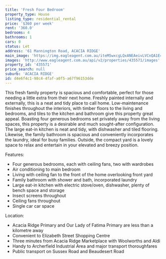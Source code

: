 ```yaml
---
title: 'Fresh Four Bedroom'
property_type: House
listing_type: residential_rental
price: '$360 per week'
rent: '360.0'
bedrooms: 4
bathrooms: 1
cars: 0
status: Let
address: '61 Mannington Road, ACACIA RIDGE'
main_image: 'https://img.eagleagent.com.au/iteM5wxcgLQxANEAeivLVCnQA1E=/1280x854/smart/https://s3-us-west-2.amazonaws.com/eagleagent-orig/images/6825728/425933730-image-M.jpg'
images: 'http://www.eagleagent.com.au/api/v2/properties/435571/images'
property_id: '435571'
price_search: null
suburb: 'ACACIA RIDGE'
id: d4e6f4c1-98c4-4faf-a0f5-a67f96153dde
---
```

This fresh family property is spacious and comfortable, perfect for those needing a little extra from their next home. Freshly painted internally and externally, this is a neat and tidy place to call home. Low-maintenance finishes throughout the interiors, with timber floors to the living and bedrooms, and tiles to the kitchen and bathroom give this property great appeal. Boasting four generous bedrooms set privately away from the living spaces, this property is a desirable and much sought-after configuration. The large eat-in kitchen is neat and tidy, with dishwasher and tiled flooring. Likewise, the family bathroom is spacious and conveniently incorporates the laundry, ideal for busy families.  Outside, the compact yard is a lovely space to relax and entertain in your elevated and breezy position.

Features:

*  Four generous bedrooms, each with ceiling fans, two with wardrobes
*  Air conditioning to main bedroom
*  Living with ceiling fan to the front of the home overlooking front yard
*  Family bathroom with shower and bath, incorporated laundry
*  Large eat-in kitchen with electric stove/oven, dishwasher, plenty of bench space and storage
*  Insect screens throughout
*  Ceiling fans throughout
*  Single car car space

Location:

*  Acacia Ridge Primary and Our Lady of Fatima Primary are less than a kilometre away
*  Convenient to Elizabeth Street Shopping Centre
*  Three minutes from Acacia Ridge Marketplace with Woolworths and Aldi
*  Handy to Archerfield Industrial Area and major transport thoroughfares
*  Public transport on Sussex Road and Beaudesert Road